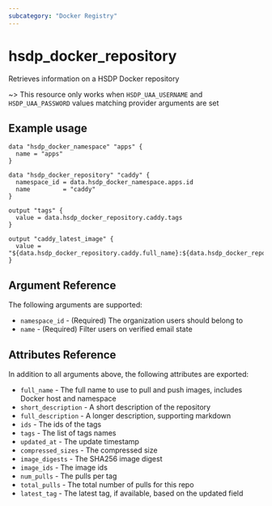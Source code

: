 ```yaml
---
subcategory: "Docker Registry"
---
```


# hsdp_docker_repository

Retrieves information on a HSDP Docker repository

~> This resource only works when `HSDP_UAA_USERNAME` and `HSDP_UAA_PASSWORD` values matching provider arguments are set

## Example usage

```hcl
data "hsdp_docker_namespace" "apps" {
  name = "apps"
}

data "hsdp_docker_repository" "caddy" {
  namespace_id = data.hsdp_docker_namespace.apps.id
  name         = "caddy"
}

output "tags" {
  value = data.hsdp_docker_repository.caddy.tags
}

output "caddy_latest_image" {
  value = "${data.hsdp_docker_repository.caddy.full_name}:${data.hsdp_docker_repository.caddy.latest_tag}"
}
```

## Argument Reference

The following arguments are supported:

* `namespace_id` - (Required) The organization users should belong to
* `name` - (Required) Filter users on verified email state

## Attributes Reference

In addition to all arguments above, the following attributes are exported:

* `full_name` - The full name to use to pull and push images, includes Docker host and namespace
* `short_description` - A short description of the repository
* `full_description` - A longer description, supporting markdown
* `ids` - The ids of the tags
* `tags` - The list of tags names
* `updated_at` - The update timestamp
* `compressed_sizes` - The compressed size
* `image_digests` - The SHA256 image digest
* `image_ids` - The image ids
* `num_pulls` - The pulls per tag
* `total_pulls` - The total number of pulls for this repo
* `latest_tag` - The latest tag, if available, based on the updated field
